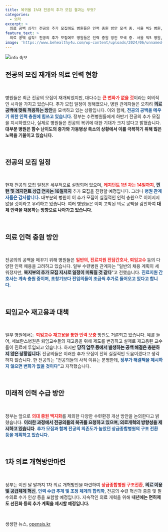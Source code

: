 ```yaml
---
title: 복귀율 1%대 전공의 추가 모집 결과는 무엇?
categories:
  - 의학
excerpt: >
  의료 공백 심각! 전공의 추가 모집에도 병원들은 인력 충원 방안 모색 중. 서울 빅5 병원, 실질적 대책 찾아 고심하며 퇴임교수 재고용까지 검토. 정부의 의료개혁 방안 주목!
feature_text: >
  의료 공백 심각! 전공의 추가 모집에도 병원들은 인력 충원 방안 모색 중. 서울 빅5 병원, 실질적 대책 찾아 고심하며 퇴임교수 재고용까지 검토. 정부의 의료개혁 방안 주목!
image: 'https://www.behealthy4u.com/wp-content/uploads/2024/06/unnamed-file.png'
---
```


<p><img src="https://www.behealthy4u.com/wp-content/uploads/2024/06/unnamed-file.png" alt="info 속보" /></p>

<h2 data-ke-size="size26">전공의 모집 재개와 의료 인력 현황</h2>

<p data-ke-size="size16">&nbsp;</p>

<p>병원들은 최근 전공의 모집이 재개되었지만, 대다수는 <b><span style="color: #ee2323;">큰 변화가 없을 것</span></b>이라는 회의적인 시각을 가지고 있습니다. 추가 모집 일정이 정해졌으나, 병원 관계자들은 오히려 <b><span style="background-color: #21538527;">의료 공백에 맞춰 적응하는 방안</span></b>을 모색하고 있는 상황입니다. 이와 함께, <b><span style="color: #1a5490;">전공의 공백을 메우기 위한 인력 충원에 힘쓰고 있습니다</span></b>. 정부는 수련병원들에게 하반기 전공의 추가 모집을 지시하였으나, 실제로 병원들은 전공의 복귀에 대한 기대가 크지 않다고 밝혔습니다. <b>대부분 병원은 함수 난이도의 증가와 가동병상 축소의 상황에서 이를 극복하기 위해 많은 노력을 기울이고 있습니다.</b></p>

<p data-ke-size="size16">&nbsp;</p>

<h2 data-ke-size="size26">전공의 모집 일정</h2>

<p data-ke-size="size16">&nbsp;</p>

<p>현재 전공의 모집 일정은 세부적으로 설정되어 있으며, <b><span style="color: #ee2323;">레지던트 1년 차는 14일까지</span></b>, <b><span style="background-color: #21538527;">인턴 및 레지던트 상급 연차는 16일까지</span></b> 추가 모집을 진행할 예정입니다. 그러나 <b><span style="color: #1a5490;">병원 관계자들은 감사합니다.</span></b> 대부분의 병원이 이 추가 모집이 실질적인 인력 충원으로 이어지지 않을 것이라고 우려하고 있습니다. 여러 병원들은 이미 고착된 의료 공백을 감안하여 <b>대체 인력을 채용하는 방향으로 나아가고 있습니다.</b></p>

<p data-ke-size="size16">&nbsp;</p>

<h2 data-ke-size="size26">의료 인력 충원 방안</h2>

<p data-ke-size="size16">&nbsp;</p>

<p>전공의의 공백을 메꾸기 위해 병원들은 <b><span style="color: #ee2323;">일반의, 진료지원 전담간호사, 퇴임교수 </span></b> 등의 다양한 인력 채용을 고려하고 있습니다. 일부 수련병원 관계자는 "일반의 채용 계획이 세워졌지만, <b><span style="background-color: #21538527;">복지부의 추가 모집 지시로 일정이 미뤄질 것 같다</span></b>"고 전했습니다. <b><span style="color: #1a5490;">진료지원 간호사는 계속 충원 중이며, 초창기보다 전임의들이 조금씩 추가로 들어오고 있다고 합니다.</span></b> </p>

<p data-ke-size="size16">&nbsp;</p>

<h2 data-ke-size="size26">퇴임교수 재고용과 대책</h2>

<p data-ke-size="size16">&nbsp;</p>

<p>일부 병원에서는 <b><span style="color: #ee2323;">퇴임교수 재고용을 통한 인력 보충</span></b> 방안도 거론되고 있습니다. 예를 들어, 세브란스병원은 퇴임교수들의 재고용을 위해 제도를 변경하고 실제로 재고용된 교수들이 진료에 투입되고 있습니다. 하지만 <b><span style="background-color: #21538527;">당직 업무 등에서 발생하는 공백 해결은 충분하지 않은 상황입니다.</span></b> 전공의들은 이러한 추가 모집이 전혀 실질적인 도움이겠다고 생각하지 않습니다. 한 전공의는 "전공의들의 사직 이유는 분명한데, <b><span style="color: #1a5490;">정부가 해결책을 제시하지 않으면 변화가 없을 것이다"</span></b>고 지적했습니다. </p>

<p data-ke-size="size16">&nbsp;</p>

<h2 data-ke-size="size26">미래적 인력 수급 방안</h2>

<p data-ke-size="size16">&nbsp;</p>

<p>정부는 앞으로 <b><span style="color: #ee2323;">의대 증원 백지화</span></b>를 제외한 다양한 수련환경 개선 방안을 논의한다고 밝혔습니다. <b><span style="background-color: #21538527;">이러한 과정에서 전공의들의 복귀를 요청하고 있으며, 의료개혁의 방향성을 제시하고 있습니다</span></b>. <b><span style="color: #1a5490;">추가 모집과 함께 전공의 의존도가 높았던 상급종합병원의 구조 전환 등을 계획하고 있습니다.</span></b></p>

<p data-ke-size="size16">&nbsp;</p>

<h2 data-ke-size="size26">1차 의료 개혁방안마련</h2>

<p data-ke-size="size16">&nbsp;</p>

<p>정부는 이번 달 말까지 1차 의료 개혁방안을 마련하여 <b><span style="color: #ee2323;">상급종합병원 구조전환</span></b>, <b><span style="background-color: #21538527;">의료 이용 및 공급체계 혁신</span></b>, <b><span style="color: #1a5490;">인력 수급 추계 및 조정 체계의 합리화</span></b>, 전공의 수련 혁신과 중증 및 필수의료 수가 인상 등을 포함할 예정입니다. 지속적인 의료 개혁을 위해 <b>내년에는 면허제도 선진화 등의 추가 계획을 제시할 예정입니다.</b></p>

<p data-ke-size="size16">&nbsp;</p>
생생한 뉴스, <a href="https://opensis.kr" rel="dofollow">opensis.kr</a>


